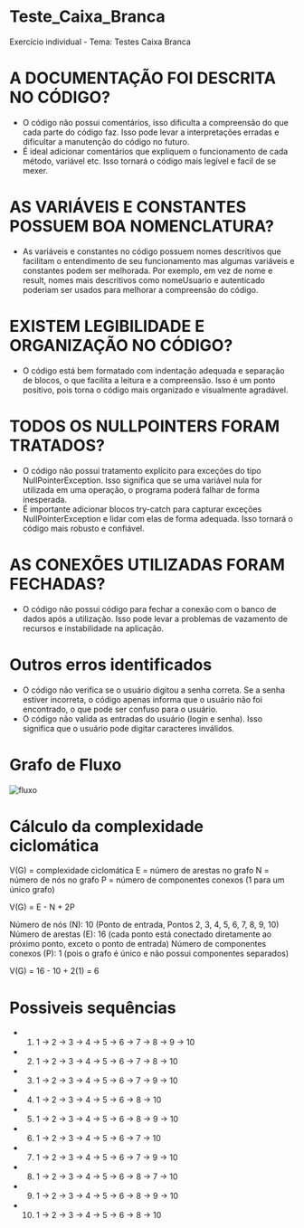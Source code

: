 # Teste_Caixa_Branca
Exercício individual - Tema: Testes Caixa Branca

# A DOCUMENTAÇÃO FOI DESCRITA NO CÓDIGO?
* O código não possui comentários, isso dificulta a compreensão do que cada parte do código faz. Isso pode levar a interpretações erradas e dificultar a manutenção do código no futuro.
* É ideal adicionar comentários que expliquem o funcionamento de cada método, variável etc. Isso tornará o código mais legível e facil de se mexer.

# AS VARIÁVEIS E CONSTANTES POSSUEM BOA NOMENCLATURA?
* As variáveis e constantes no código possuem nomes descritivos que facilitam o entendimento de seu funcionamento mas algumas variáveis e constantes podem ser melhorada. Por exemplo, em vez de nome e result, nomes mais descritivos como nomeUsuario e autenticado poderiam ser usados para melhorar a compreensão do código.

#  EXISTEM LEGIBILIDADE E ORGANIZAÇÃO NO CÓDIGO?
* O código está bem formatado com indentação adequada e separação de blocos, o que facilita a leitura e a compreensão. Isso é um ponto positivo, pois torna o código mais organizado e visualmente agradável.

# TODOS OS NULLPOINTERS FORAM TRATADOS?
* O código não possui tratamento explícito para exceções do tipo NullPointerException. Isso significa que se uma variável nula for utilizada em uma operação, o programa poderá falhar de forma inesperada.
* É importante adicionar blocos try-catch para capturar exceções NullPointerException e lidar com elas de forma adequada. Isso tornará o código mais robusto e confiável.

# AS CONEXÕES UTILIZADAS FORAM FECHADAS?
* O código não possui código para fechar a conexão com o banco de dados após a utilização. Isso pode levar a problemas de vazamento de recursos e instabilidade na aplicação.

# Outros erros identificados
* O código não verifica se o usuário digitou a senha correta. Se a senha estiver incorreta, o código apenas informa que o usuário não foi encontrado, o que pode ser confuso para o usuário.
* O código não valida as entradas do usuário (login e senha). Isso significa que o usuário pode digitar caracteres inválidos.


# Grafo de Fluxo
![fluxo](https://github.com/augustocaio95/Teste_Caixa_Branca/assets/124223509/14dbfc13-85e1-499a-b16b-4dc9743303ff)

# Cálculo da complexidade ciclomática

V(G) = complexidade ciclomática
E = número de arestas no grafo
N = número de nós no grafo
P = número de componentes conexos (1 para um único grafo)

V(G) = E - N + 2P

Número de nós (N): 10 (Ponto de entrada, Pontos 2, 3, 4, 5, 6, 7, 8, 9, 10)
Número de arestas (E): 16 (cada ponto está conectado diretamente ao próximo ponto, exceto o ponto de entrada)
Número de componentes conexos (P): 1 (pois o grafo é único e não possui componentes separados)

V(G) = 16 - 10 + 2(1) = 6

# Possiveis sequências

* 1) 1 -> 2 -> 3 -> 4 -> 5 -> 6 -> 7 -> 8 -> 9 -> 10
* 2) 1 -> 2 -> 3 -> 4 -> 5 -> 6 -> 7 -> 8 -> 10
* 3) 1 -> 2 -> 3 -> 4 -> 5 -> 6 -> 7 -> 9 -> 10
* 4) 1 -> 2 -> 3 -> 4 -> 5 -> 6 -> 8 -> 10
* 5) 1 -> 2 -> 3 -> 4 -> 5 -> 6 -> 8 -> 9 -> 10
* 6) 1 -> 2 -> 3 -> 4 -> 5 -> 6 -> 7 -> 10
* 7) 1 -> 2 -> 3 -> 4 -> 5 -> 6 -> 7 -> 9 -> 10
* 8) 1 -> 2 -> 3 -> 4 -> 5 -> 6 -> 8 -> 7 -> 10
* 9) 1 -> 2 -> 3 -> 4 -> 5 -> 6 -> 8 -> 9 -> 10
* 10) 1 -> 2 -> 3 -> 4 -> 5 -> 6 -> 8 -> 10
